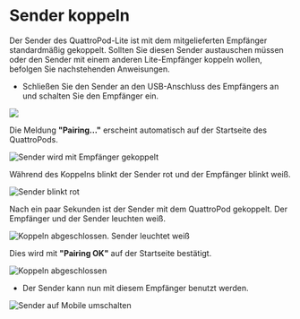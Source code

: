 # Sender koppeln

Der Sender des QuattroPod-Lite ist mit dem mitgelieferten Empfänger standardmäßig gekoppelt. Sollten Sie diesen Sender austauschen müssen oder den Sender mit einem anderen Lite-Empfänger koppeln wollen, befolgen Sie nachstehenden Anweisungen.

* Schließen Sie den Sender an den USB-Anschluss des Empfängers an und schalten Sie den Empfänger ein.

![](/assets/img/Pairing2_lite.png)

Die Meldung **"Pairing..."** erscheint automatisch auf der Startseite des QuattroPods.

![Sender wird mit Empfänger gekoppelt](/assets/img/Pairing3.jpg)

Während des Koppelns blinkt der Sender rot und der Empfänger blinkt weiß.

![Sender blinkt rot](/assets/img/Pairing4.jpg)

Nach ein paar Sekunden ist der Sender mit dem QuattroPod gekoppelt. Der Empfänger und der Sender leuchten weiß. 

![Koppeln abgeschlossen. Sender leuchtet weiß](/assets/img/Transmitter_white.jpg)

Dies wird mit **"Pairing OK"** auf der Startseite bestätigt.

![Koppeln abgeschlossen](/assets/img/Pairing5.jpg)

* Der Sender kann nun mit diesem Empfänger benutzt werden.

![Sender auf Mobile umschalten](/assets/img/Pairing6.jpg)





